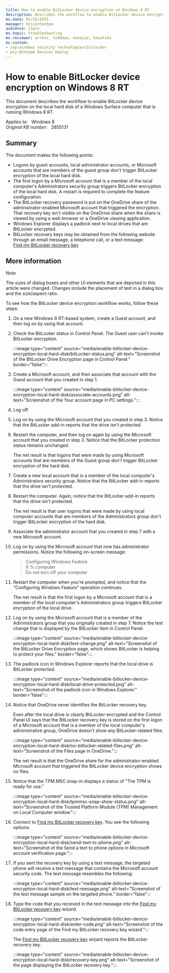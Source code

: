 ```yaml
---
title: How to enable BitLocker device encryption on Windows 8 RT
description: Describes the workflow to enable BitLocker device encryption on the local hard drive of a Windows Surface computer running the Windows 8 RT operating system.
ms.date: 01/15/2025
manager: dcscontentpm
audience: itpro
ms.topic: troubleshooting
ms.reviewer: arrenc, toddmax, manojse, kaushika
ms.custom:
- sap:windows security technologies\bitlocker
- pcy:WinComm Devices Deploy
---
```

# How to enable BitLocker device encryption on Windows 8 RT

This document describes the workflow to enable BitLocker device encryption on the local hard disk of a Windows Surface computer that is running Windows 8 RT.

_Applies to:_ &nbsp; Windows 8  
_Original KB number:_ &nbsp; 2855131

## Summary

The document makes the following points:

- Logons by guest accounts, local administrator accounts, or Microsoft accounts that are members of the guest group don't trigger BitLocker encryption of the local hard disk.  
- The first logon by a Microsoft account that is a member of the local computer's Administrators security group triggers BitLocker encryption of the local hard disk. A restart is required to complete the feature configuration.  
- The BitLocker recovery password is put on the OneDrive share of the administrator-enabled Microsoft account that triggered the encryption. That recovery key isn't visible on the OneDrive share when the share is viewed by using a web browser or a OneDrive viewing application.
- Windows Explorer displays a padlock next to local drives that are BitLocker encrypted.  
- BitLocker recovery keys may be obtained from the following website through an email message, a telephone call, or a text message:  
    [Find my BitLocker recovery key](https://windows.microsoft.com/recoverykey)  

## More information

> [!NOTE]
> The sizes of dialog boxes and other UI elements that are depicted in this article were changed. Changes include the placement of text in a dialog box and the size/aspect ratio.  

To see how the BitLocker device encryption workflow works, follow these steps:

1. On a new Windows 8 RT-based system, create a Guest account, and then log on by using that account.  

2. Check the BitLocker status in Control Panel. The Guest user can't invoke BitLocker encryption.

    :::image type="content" source="media/enable-bitlocker-device-encryption-local-hard-disk/bitLocker-status.png" alt-text="Screenshot of the BitLocker Drive Encryption page in Control Panel." border="false":::

3. Create a Microsoft account, and then associate that account with the Guest account that you created in step 1.

    :::image type="content" source="media/enable-bitlocker-device-encryption-local-hard-disk/associate-accounts.png" alt-text="Screenshot of the Your account page in PC settings.":::

4. Log off.  

5. Log on by using the Microsoft account that you created in step 3. Notice that the BitLocker add-in reports that the drive isn't protected.  

6. Restart the computer, and then log on again by using the Microsoft account that you created in step 3. Notice that the BitLocker protection status remains unchanged.  

    The net result is that logons that were made by using Microsoft accounts that are members of the Guest group don't trigger BitLocker encryption of the hard disk.  

7. Create a new local account that is a member of the local computer's Administrators security group. Notice that the BitLocker add-in reports that the drive isn't protected.  

8. Restart the computer. Again, notice that the BitLocker add-in reports that the drive isn't protected.  

    The net result is that user logons that were made by using local computer accounts that are members of the Administrators group don't trigger BitLocker encryption of the hard disk.  

9. Associate the administrator account that you created in step 7 with a new Microsoft account.  

10. Log on by using the Microsoft account that now has administrator permissions. Notice the following on-screen message:

    > Configuring Windows Feature  
    X % computer  
    Do not turn off your computer  

11. Restart the computer when you're prompted, and notice that the "Configuring Windows Feature" operation continues.  

    The net result is that the first logon by a Microsoft account that is a member of the local computer's Administrators group triggers BitLocker encryption of the local drive.  

12. Log on by using the Microsoft account that is a member of the Administrators group that you originally created in step 7. Notice the text change that is displayed by the BitLocker item in Control Panel.

    :::image type="content" source="media/enable-bitlocker-device-encryption-local-hard-disk/text-change.png" alt-text="Screenshot of the BitLocker Drive Encryption page, which shows BitLocker is helping to protect your files." border="false":::

13. The padlock icon in Windows Explorer reports that the local drive is BitLocker protected.

    :::image type="content" source="media/enable-bitlocker-device-encryption-local-hard-disk/local-drive-protected.png" alt-text="Screenshot of the padlock icon in Windows Explorer." border="false":::

14. Notice that OneDrive never identifies the BitLocker recovery key.

    Even after the local drive is clearly BitLocker encrypted and the Control Panel UI says that the BitLocker recovery key is stored on the first logon of a Microsoft account that is a member of the local computer's administrative group, OneDrive doesn't show any BitLocker-related files.  

    :::image type="content" source="media/enable-bitlocker-device-encryption-local-hard-disk/no-bitlocker-related-files.png" alt-text="Screenshot of the Files page in OneDrive.":::

    The net result is that the OneDrive share for the administrator-enabled Microsoft account that triggered the BitLocker device encryption shows no files.  

15. Notice that the TPM.MSC snap-in displays a status of "The TPM is ready for use."

    :::image type="content" source="media/enable-bitlocker-device-encryption-local-hard-disk/tpmmsc-snap-show-status.png" alt-text="Screenshot of the Trusted Platform Module (TPM) Management on Local Computer window.":::

16. Connect to [Find my BitLocker recovery key](https://windows.microsoft.com/recoverykey). You see the following options:  

    :::image type="content" source="media/enable-bitlocker-device-encryption-local-hard-disk/send-text-to-phone.png" alt-text="Screenshot of the Send a text to phone options in Microsoft account verification page.":::

17. If you sent the recovery key by using a text message, the targeted phone will receive a text message that contains the Microsoft account security code. The text message resembles the following:

    :::image type="content" source="media/enable-bitlocker-device-encryption-local-hard-disk/text-message.png" alt-text="Screenshot of the text message sample on the targeted phone." border="false":::

18. Type the code that you received in the text message into the [Find my BitLocker recovery key](https://windows.microsoft.com/recoverykey) wizard.

    :::image type="content" source="media/enable-bitlocker-device-encryption-local-hard-disk/enter-code.png" alt-text="Screenshot of the code entry page of the Find my BitLocker recovery key wizard.":::

    The [Find my BitLocker recovery key](https://windows.microsoft.com/recoverykey)  wizard reports the BitLocker recovery key.

    :::image type="content" source="media/enable-bitlocker-device-encryption-local-hard-disk/recovery-key.png" alt-text="Screenshot of the page displaying the BitLocker recovery key.":::
